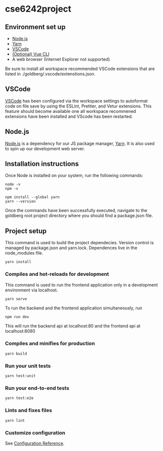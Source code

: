 # cse6242project

## Environment set up
* [Node.js](https://nodejs.org/en/)
* [Yarn](https://yarnpkg.com/)
* [VSCode](https://code.visualstudio.com/)
* [(Optional) Vue CLI](https://cli.vuejs.org/guide/installation.html)
* A web browser (Internet Explorer not supported)

Be sure to install all workspace recommended VSCode extensions that are listed in ./goldberg/.vscode/extenstions.json.

## VSCode
[VSCode](https://code.visualstudio.com/) has been configured via the workspace settings to autoformat code on file save by using the ESLint, Prettier, and Vetur extensions. This feature should become available one all workspace recommened extensions have been installed and VScode has been restarted.

## Node.js
[Node.js](https://nodejs.org/en/) is a dependency for our JS package manager, [Yarn](https://yarnpkg.com/). It is also used to spin up our development web server.

## Installation instructions
Once Node is installed on your system, run the following commands:

```
node -v
npm -v

npm install --global yarn
yarn --version
```

Once the commands have been successfully executed, navigate to the goldberg root project directory where you should find a package.json file.

## Project setup
This command is used to build the project dependecies. Version control is managed by package.json and yarn.lock. Dependences live in the node_modules file.

```
yarn install
```

### Compiles and hot-reloads for development
This command is used to run the frontend application only in a development environment via localhost.

```
yarn serve
```

To run the backend and the frontend application simultaneously, run 

```
npm run dev
```

This will run the backend api at localhost:80 and the frontend api at localhost:8080

### Compiles and minifies for production
```
yarn build
```

### Run your unit tests
```
yarn test:unit
```

### Run your end-to-end tests
```
yarn test:e2e
```

### Lints and fixes files
```
yarn lint
```

### Customize configuration
See [Configuration Reference](https://cli.vuejs.org/config/).
